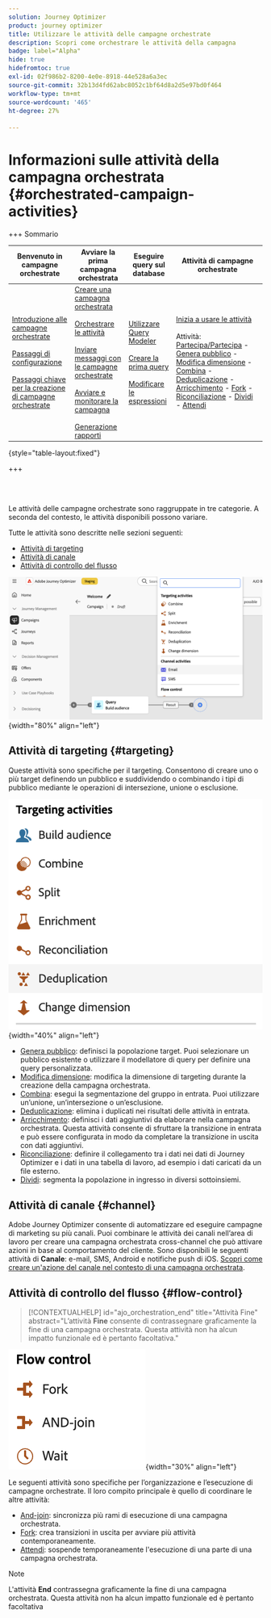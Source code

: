 ```yaml
---
solution: Journey Optimizer
product: journey optimizer
title: Utilizzare le attività delle campagne orchestrate
description: Scopri come orchestrare le attività della campagna
badge: label="Alpha"
hide: true
hidefromtoc: true
exl-id: 02f986b2-8200-4e0e-8918-44e528a6a3ec
source-git-commit: 32b13d4fd62abc8052c1bf64d8a2d5e97bd0f464
workflow-type: tm+mt
source-wordcount: '465'
ht-degree: 27%

---
```


# Informazioni sulle attività della campagna orchestrata {#orchestrated-campaign-activities}

+++ Sommario

| Benvenuto in campagne orchestrate | Avviare la prima campagna orchestrata | Eseguire query sul database | Attività di campagne orchestrate |
|---|---|---|---|
| [Introduzione alle campagne orchestrate](../gs-orchestrated-campaigns.md)<br/><br/>[Passaggi di configurazione](../configuration-steps.md)<br/><br/>[Passaggi chiave per la creazione di campagne orchestrate](../gs-campaign-creation.md) | [Creare una campagna orchestrata](../create-orchestrated-campaign.md)<br/><br/>[Orchestrare le attività](../orchestrate-activities.md)<br/><br/>[Inviare messaggi con le campagne orchestrate](../send-messages.md)<br/><br/>[Avviare e monitorare la campagna](../start-monitor-campaigns.md)<br/><br/>[Generazione rapporti](../reporting-campaigns.md) | [Utilizzare Query Modeler](../orchestrated-query-modeler.md)<br/><br/>[Creare la prima query](../build-query.md)<br/><br/>[Modificare le espressioni](../edit-expressions.md) | [Inizia a usare le attività](about-activities.md)<br/><br/>Attività:<br/>[Partecipa/Partecipa](and-join.md) - [Genera pubblico](build-audience.md) - [Modifica dimensione](change-dimension.md) - [Combina](combine.md) - [Deduplicazione](deduplication.md) - [Arricchimento](enrichment.md) - [Fork](fork.md) - [Riconciliazione](reconciliation.md) - [Dividi](split.md) - [Attendi](wait.md) |

{style="table-layout:fixed"}

+++

<br/><br/>

Le attività delle campagne orchestrate sono raggruppate in tre categorie. A seconda del contesto, le attività disponibili possono variare.

Tutte le attività sono descritte nelle sezioni seguenti:

* [Attività di targeting](#targeting)
* [Attività di canale](#channel)
* [Attività di controllo del flusso](#flow-control)

![Elenco delle attività disponibili nell&#39;area di lavoro](../assets/workflow-activities.png){width="80%" align="left"}

## Attività di targeting {#targeting}

Queste attività sono specifiche per il targeting. Consentono di creare uno o più target definendo un pubblico e suddividendo o combinando i tipi di pubblico mediante le operazioni di intersezione, unione o esclusione.

![Elenco delle attività di targeting](../assets/targeting-activities.png){width="40%" align="left"}

* [Genera pubblico](build-audience.md): definisci la popolazione target. Puoi selezionare un pubblico esistente o utilizzare il modellatore di query per definire una query personalizzata.
* [Modifica dimensione](change-dimension.md): modifica la dimensione di targeting durante la creazione della campagna orchestrata.
* [Combina](combine.md): esegui la segmentazione del gruppo in entrata. Puoi utilizzare un’unione, un’intersezione o un’esclusione.
* [Deduplicazione](deduplication.md): elimina i duplicati nei risultati delle attività in entrata.
* [Arricchimento](enrichment.md): definisci i dati aggiuntivi da elaborare nella campagna orchestrata. Questa attività consente di sfruttare la transizione in entrata e può essere configurata in modo da completare la transizione in uscita con dati aggiuntivi.
* [Riconciliazione](reconciliation.md): definire il collegamento tra i dati nei dati di Journey Optimizer e i dati in una tabella di lavoro, ad esempio i dati caricati da un file esterno.
* [Dividi](split.md): segmenta la popolazione in ingresso in diversi sottoinsiemi.

## Attività di canale {#channel}

Adobe Journey Optimizer consente di automatizzare ed eseguire campagne di marketing su più canali. Puoi combinare le attività dei canali nell’area di lavoro per creare una campagna orchestrata cross-channel che può attivare azioni in base al comportamento del cliente. Sono disponibili le seguenti attività di **Canale**: e-mail, SMS, Android e notifiche push di iOS. [Scopri come creare un&#39;azione del canale nel contesto di una campagna orchestrata](channels.md).

## Attività di controllo del flusso {#flow-control}

>[!CONTEXTUALHELP]
>id="ajo_orchestration_end"
>title="Attività Fine"
>abstract="L’attività **Fine** consente di contrassegnare graficamente la fine di una campagna orchestrata. Questa attività non ha alcun impatto funzionale ed è pertanto facoltativa."

![Elenco delle attività di controllo del flusso](../assets/flow-control-activities.png){width="30%" align="left"}

Le seguenti attività sono specifiche per l’organizzazione e l’esecuzione di campagne orchestrate. Il loro compito principale è quello di coordinare le altre attività:

* [And-join](and-join.md): sincronizza più rami di esecuzione di una campagna orchestrata.
* [Fork](fork.md): crea transizioni in uscita per avviare più attività contemporaneamente.
  <!--* [Test](test.md): Enable transitions based on specified conditions.-->
* [Attendi](wait.md): sospende temporaneamente l&#39;esecuzione di una parte di una campagna orchestrata.

>[!NOTE]
>L&#39;attività **End** contrassegna graficamente la fine di una campagna orchestrata. Questa attività non ha alcun impatto funzionale ed è pertanto facoltativa
